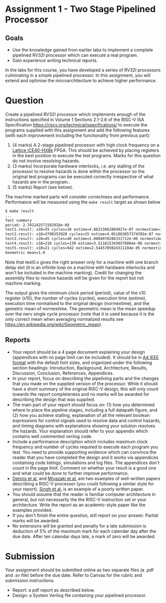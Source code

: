# Assignment 1 - Two Stage Pipelined Processor

## Goals
 *  Use the knowledge gained from earlier labs to implement a complete pipelined RV32I processor which can execute a real program.
 *  Gain experience writing technical reports.

In the labs for this course, you have developed a series of RV32I processors
culminating in a simple pipelined processor. In this assignment, you will extend and optimise the microarchitecture to achieve higher performance.

# Question
Create a pipelined RV32I processor which implements enough of the instructions specified in Volume 1 Sections 2.1-2.6 of the RISC-V ISA Specification <https://riscv.org/technical/specifications/> to execute the programs supplied with this assignment and add the following features (with each improvement including the functionality from previous part):
 1. (4 marks) A 2-stage pipelined processor with high clock frequency on a [Lattice iCE40-HX8k](https://www.latticesemi.com/iCE40) FPGA. This should be achieved by placing registers in the best position to execute the test programs. Marks for this question do not involve resolving hazards.
 1. (3 marks) Incorporate hardware interlocks, i.e.  any stalling of the processor to resolve hazards is done within the processor so the original test programs can be executed correctly irrespective of what hazards are in
the program..
 1. (5 marks) Report (see below).

The machine marked parts will consider correctness and performance. 
Performance will be measured using the ```make result``` target as shown below
```bash
$ make result
...
Test summary
period: 2.701242571582928e-08
test1.result: x10=55 cycles=18 extime=4.86223662884927e-07 normextime=1.0
test2.result: x10=3790353928 cycles=15 extime=4.051863857374392e-07 normextime=1.0
test3.result: x10=45 cycles=40 extime=1.0804970286331712e-06 normextime=1.0
test4.result: x10=210 cycles=130 extime=3.5116153430578064e-06 normextime=1.0
test5.result: x10=21 cycles=942 extime=2.5445705024311184e-05 normextime=1.0
Geometric mean=1.0
```

Note that test0.s gives the right answer only for a machine with one branch delay slot (it is an infinite loop on a machine with hardware interlocks and won't be included in the machine marking). Credit for changing the assembly files to resolve hazards will be given for the report but not machine marking.

The output gives the minimum clock period (period), value of the x10 register (x10), the number of cycles (cycles), execution time (extime), execution time normalised to the original design (normextime), and the gemetric mean of normextime. The geometric mean is the mean speedup over the nerv single
cycle processor (note that it is used because it
is the only correct mean when averaging normalized results see
<https://en.wikipedia.org/wiki/Geometric_mean>).

## Reports
 * Your report should be a 4 page document explaining your design (appendices with no page limit can be included). It should be in [A4 IEEE format](https://www.ieee.org/conferences/publishing/templates.html) with the default font sizes, and organized under the following section headings: Introduction, Background, Architecture, Results, Discussion, Conclusion, References, Appendices.
 * In your report, focus on describing the pipelining parts and the changes that *you* made on the supplied version of the processor. While it should have a short summary of the original RISC-V design, this will only count towards the report completeness and no marks will be awarded for describing the design that was supplied.
 * The main part of your report should focus on: (1) how you determined where to place the pipeline stages, including a full datapath figure, and (2) how you achieve stalling, explanation of all the relevant boolean expressions for control signals used to resolve data and control hazards, and timing diagrams with explanations showing your solution resolves the hazards. Your explanation should refer to your appendix which contains well commented verilog code.
 *  Include a performance description which includes maximum clock frequency and number of cycles required to execute each program you test. You need to provide supporting evidence which can convince the reader that you have completed the design and it works via appendices containing code listings, simulations and log files. The appendices don't count in the page limit. Comment on whether your result is a good one and what could be done to further improve performance.
 *  [Dennis et al.](https://ieeexplore.ieee.org/abstract/document/8303926) and [Miyazaki et al.](https://arxiv.orgNo/abs/2002.03568) are two examples of well-written papers describing a RISC-V processor (you could following a similar style for your report). [Singh et al.](https://ieeexplore.ieee.org/document/9250850) is an example of a poorly written paper.
 *  You should assume that the reader is familiar computer architecture in general, but not necessarily the the RISC-V instruction set or your architecture. Write the report as an academic-style paper like the examples provided.
 *  If you don't finish the entire question, still report on your answer. Partial marks will be awarded.
 *  No extensions will be granted and penalty for a late submission is deduction of 5% of the maximum mark for each calendar day after the due date. After ten calendar days late, a mark of zero will be awarded.

# Submission 
Your assignment should be submitted online as two separate files (a .pdf and .sv file) before the due date. Refer to Canvas for the rubric and submission instructions.
 * Report: a pdf report as described below.
 * Design: a System Verilog file containing your pipelined processor.
